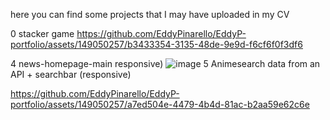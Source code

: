 here you can find some projects that I may have uploaded in my CV 

0 stacker game 
https://github.com/EddyPinarello/EddyP-portfolio/assets/149050257/b3433354-3135-48de-9e9d-f6cf6f0f3df6

 4 news-homepage-main responsive)
![image](https://github.com/EddyPinarello/EddyP-portfolio/assets/149050257/72a7308d-bca3-4105-b7c6-9926ba05e231)
5 Animesearch data from an API + searchbar (responsive)

https://github.com/EddyPinarello/EddyP-portfolio/assets/149050257/a7ed504e-4479-4b4d-81ac-b2aa59e62c6e








